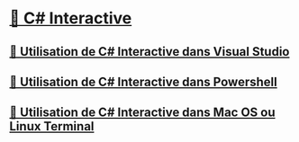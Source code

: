 # [🔧 C# Interactive](index.md)
## [🔧 Utilisation de C# Interactive dans Visual Studio](with-visualstudio.md)
## [🔧 Utilisation de C# Interactive dans Powershell](with-powershell.md)
## [🔧 Utilisation de C# Interactive dans Mac OS ou Linux Terminal](with-bash.md)